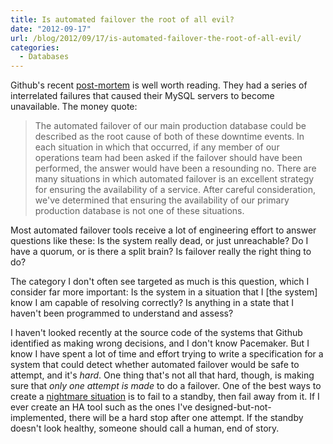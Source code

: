 ```yaml
---
title: Is automated failover the root of all evil?
date: "2012-09-17"
url: /blog/2012/09/17/is-automated-failover-the-root-of-all-evil/
categories:
  - Databases
---
```

Github's recent [post-mortem](https://github.com/blog/1261-github-availability-this-week) is well worth reading. They had a series of interrelated failures that caused their MySQL servers to become unavailable. The money quote:

> The automated failover of our main production database could be described as the root cause of both of these downtime events. In each situation in which that occurred, if any member of our operations team had been asked if the failover should have been performed, the answer would have been a resounding no. There are many situations in which automated failover is an excellent strategy for ensuring the availability of a service. After careful consideration, we've determined that ensuring the availability of our primary production database is not one of these situations.

Most automated failover tools receive a lot of engineering effort to answer questions like these: Is the system really dead, or just unreachable? Do I have a quorum, or is there a split brain? Is failover really the right thing to do?

The category I don't often see targeted as much is this question, which I consider far more important: Is the system in a situation that I [the system] know I am capable of resolving correctly? Is anything in a state that I haven't been programmed to understand and assess?

I haven't looked recently at the source code of the systems that Github identified as making wrong decisions, and I don't know Pacemaker. But I know I have spent a lot of time and effort trying to write a specification for a system that could detect whether automated failover would be safe to attempt, and it's *hard*. One thing that's not all that hard, though, is making sure that *only one attempt is made* to do a failover. One of the best ways to create a [nightmare situation](/blog/2011/05/04/whats-wrong-with-mmm/) is to fail to a standby, then fail away from it. If I ever create an HA tool such as the ones I've designed-but-not-implemented, there will be a hard stop after one attempt. If the standby doesn't look healthy, someone should call a human, end of story.


